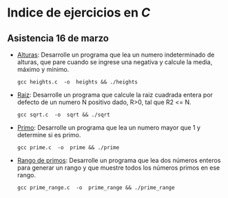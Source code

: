 #   Indice de ejercicios en *C*

##  Asistencia 16 de marzo

*   [Alturas](heights.c): Desarrolle un programa que lea un numero indeterminado de alturas, que pare cuando se ingrese una negativa y calcule la media, máximo y mínimo.

        gcc heights.c  -o  heights && ./heights

*   [Raiz](sqrt.c): Desarrolle un programa que calcule la raiz cuadrada entera por defecto de un numero N positivo dado, R>0, tal que R2 <= N.

        gcc sqrt.c  -o  sqrt && ./sqrt

*   [Primo](prime.c): Desarrolle un programa que lea un numero mayor que 1 y determine si es primo.

        gcc prime.c  -o  prime && ./prime

*   [Rango de primos](prime_range.c): Desarrolle un programa que lea dos números enteros para generar un rango y que muestre todos los números primos en ese rango.

        gcc prime_range.c  -o  prime_range && ./prime_range

